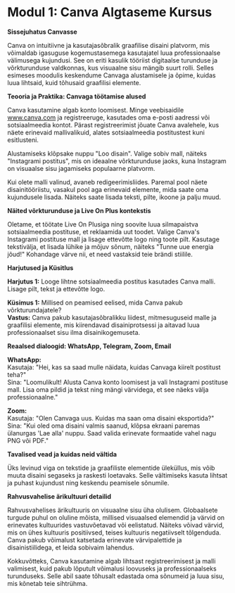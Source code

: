 # **Modul 1: Canva Algtaseme Kursus**

**Sissejuhatus Canvasse**

Canva on intuitiivne ja kasutajasõbralik graafilise disaini platvorm, mis võimaldab igasuguse kogemustasemega kasutajatel luua professionaalse välimusega kujundusi. See on eriti kasulik tööriist digitaalse turunduse ja võrkturunduse valdkonnas, kus visuaalne sisu mängib suurt rolli. Selles esimeses moodulis keskendume Canvaga alustamisele ja õpime, kuidas luua lihtsaid, kuid tõhusaid graafilisi elemente.

**Teooria ja Praktika: Canvaga töötamise alused**

Canva kasutamine algab konto loomisest. Minge veebisaidile www.canva.com ja registreeruge, kasutades oma e-posti aadressi või sotsiaalmeedia kontot. Pärast registreerimist jõuate Canva avalehele, kus näete erinevaid mallivalikuid, alates sotsiaalmeedia postitustest kuni esitlusteni.

Alustamiseks klõpsake nuppu "Loo disain". Valige sobiv mall, näiteks "Instagrami postitus", mis on ideaalne võrkturunduse jaoks, kuna Instagram on visuaalse sisu jagamiseks populaarne platvorm.

Kui olete malli valinud, avaneb redigeerimisliides. Paremal pool näete disainitööriistu, vasakul pool aga erinevaid elemente, mida saate oma kujundusele lisada. Näiteks saate lisada teksti, pilte, ikoone ja palju muud.

**Näited võrkturunduse ja Live On Plus kontekstis**

Oletame, et töötate Live On Plusiga ning soovite luua silmapaistva sotsiaalmeedia postituse, et reklaamida uut toodet. Valige Canva's Instagrami postituse mall ja lisage ettevõtte logo ning toote pilt. Kasutage tekstivälja, et lisada lühike ja mõjuv sõnum, näiteks "Tunne uue energia jõud!" Kohandage värve nii, et need vastaksid teie brändi stiilile.

**Harjutused ja Küsitlus**

**Harjutus 1:** Looge lihtne sotsiaalmeedia postitus kasutades Canva malli. Lisage pilt, tekst ja ettevõtte logo.

**Küsimus 1:** Millised on peamised eelised, mida Canva pakub võrkturundajatele?  
**Vastus:** Canva pakub kasutajasõbralikku liidest, mitmesuguseid malle ja graafilisi elemente, mis kiirendavad disainiprotsessi ja aitavad luua professionaalset sisu ilma disainikogemuseta.

**Reaalsed dialoogid: WhatsApp, Telegram, Zoom, Email**

**WhatsApp:**  
Kasutaja: "Hei, kas sa saad mulle näidata, kuidas Canvaga kiirelt postitust teha?"  
Sina: "Loomulikult! Alusta Canva konto loomisest ja vali Instagrami postituse mall. Lisa oma pildid ja tekst ning mängi värvidega, et see näeks välja professionaalne."

**Zoom:**  
Kasutaja: "Olen Canvaga uus. Kuidas ma saan oma disaini eksportida?"  
Sina: "Kui oled oma disaini valmis saanud, klõpsa ekraani paremas ülanurgas 'Lae alla' nuppu. Saad valida erinevate formaatide vahel nagu PNG või PDF."

**Tavalised vead ja kuidas neid vältida**

Üks levinud viga on tekstide ja graafiliste elementide üleküllus, mis võib muuta disaini segaseks ja raskesti loetavaks. Selle vältimiseks kasuta lihtsat ja puhast kujundust ning keskendu peamisele sõnumile.

**Rahvusvahelise ärikultuuri detailid**

Rahvusvahelises ärikultuuris on visuaalne sisu üha olulisem. Globaalsete turgude puhul on oluline mõista, millised visuaalsed elemendid ja värvid on erinevates kultuurides vastuvõetavad või eelistatud. Näiteks võivad värvid, mis on ühes kultuuris positiivsed, teises kultuuris negatiivselt tõlgenduda. Canva pakub võimalust katsetada erinevate värvipalettide ja disainistiilidega, et leida sobivaim lahendus.

Kokkuvõtteks, Canva kasutamine algab lihtsast registreerimisest ja malli valimisest, kuid pakub lõputult võimalusi loovuseks ja professionaalseks turunduseks. Selle abil saate tõhusalt edastada oma sõnumeid ja luua sisu, mis kõnetab teie sihtrühma.